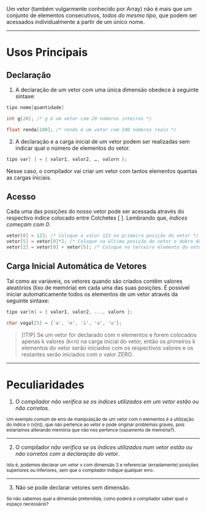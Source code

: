 Um vetor (também vulgarmente conhecido por Array) não é mais que um conjunto de elementos consecutivos, *todos do mesmo tipo*, que podem ser acessados individualmente a partir de um único nome.

---
# Usos Principais
## Declaração
1. A declaração de um vetor com uma única dimensão obedece à seguinte sintaxe:
```C
tipo nome[quantidade]

int g[20]; /* g é um vetor com 20 números inteiros */

float renda[100]; /* renda é um vetor com 100 números reais */
```
2. A declaração e a carga inicial de um vetor podem ser realizadas sem indicar qual o número de elementos do vetor.
```C
tipo var[ ] = { valor1, valor2, …, valorn };
```
Nesse caso, o compilador vai criar um vetor com tantos elementos quantas as cargas iniciais.
## Acesso
Cada uma das posições do nosso vetor pode ser acessada através do respectivo índice colocado entre Colchetes \[ ]. Lembrando que, *índices começam com 0*.
```C
vetor[0] = 123; /* Coloque o valor 123 na primeira posição do vetor */
vetor[5] = vetor[0]*2; /* Coloque na última posição do vetor o dobro do valor do primeiro elemento. */
vetor[2] = vetor[0] + vetor[5]; /* Coloque no terceiro elemento do vetor a soma do primeiro com o último elemento. */
```
## Carga Inicial Automática de Vetores
Tal como as variáveis, os vetores quando são criados contêm valores aleatórios (lixo de memória) em cada uma das suas posições.
É possível iniciar automaticamente todos os elementos de um vetor através da seguinte sintaxe:
```C
tipo var[n] = { valor1, valor2, ..., valorn };

char vogal[5] = {'a', 'e', 'i', 'o', 'u'};
```
> [!TIP] Se um vetor for declarado com n elementos e forem colocados apenas k valores (k<n) na carga inicial do vetor, então os primeiros k elementos do vetor serão iniciados com os respectivos valores e os restantes serão iniciados com o valor ZERO.

---

# Peculiaridades

1. O *compilador não verifica se os índices utilizados em um vetor estão ou não corretos*.

<small>Um exemplo comum de erro de manipulação de um vetor com n elementos é a utilização do índice n (v[n]), que não pertence ao vetor e pode originar problemas graves, pois estaríamos alterando memória que não nos pertence (vazamento de memória?).</small>

---

2. O compilador *não verifica se os índices utilizados num vetor estão ou não corretos com a declaração do vetor*.

<small>Isto é, podemos declarar um vetor v com dimensão 3 e referenciar (erradamente) posições superiores ou inferiores, sem que o compilador indique qualquer erro.</small>

---

3. Não se pode declarar vetores sem dimensão. 

<small>Se não sabemos qual a dimensão pretendida, como poderá o compilador saber qual o espaço necessário?</small>
